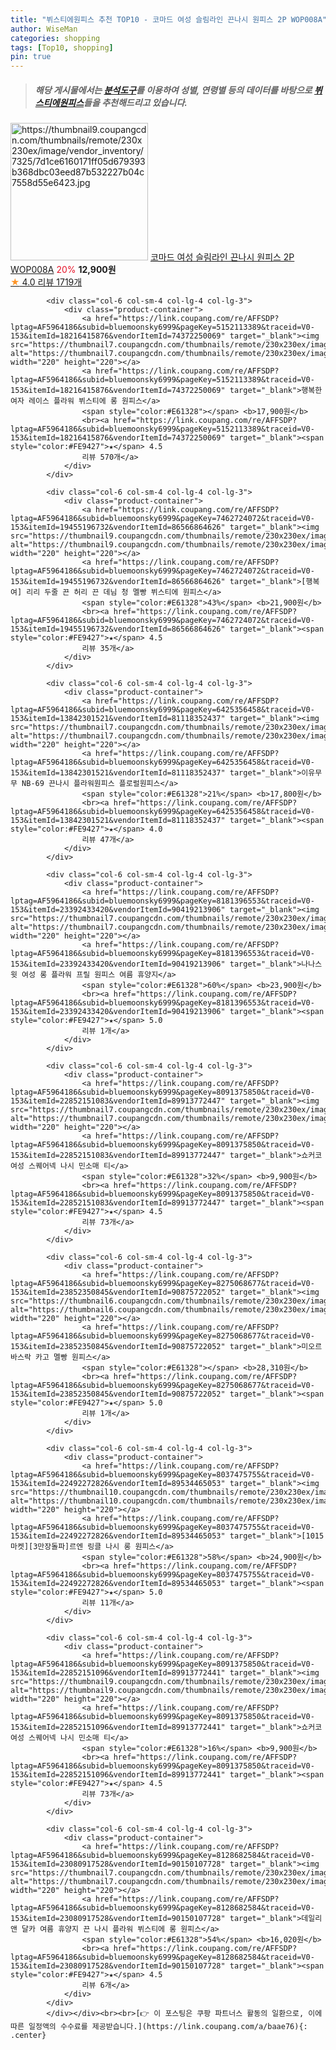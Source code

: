 ```yaml
---
title: "뷔스티에원피스 추천 TOP10 - 코마드 여성 슬림라인 끈나시 원피스 2P WOP008A"
author: WiseMan
categories: shopping
tags: [Top10, shopping]
pin: true
---
```


> ##### 해당 게시물에서는 [**분석도구**](https://itemscout.io/)를 이용하여 **성별**, **연령별** 등의 데이터를 바탕으로 [**뷔스티에원피스**](https://link.coupang.com/a/baae76)들을 추천해드리고 있습니다.
<div class="container"><div class="row">
            <div class="col-6 col-sm-4 col-lg-4 col-lg-3">
                <div class="product-container">
                    <a href="https://link.coupang.com/re/AFFSDP?lptag=AF5964186&subid=bluemoonsky6999&pageKey=7201134419&traceid=V0-153&itemId=18202869642&vendorItemId=85351270615" target="_blank"><img src="https://thumbnail9.coupangcdn.com/thumbnails/remote/230x230ex/image/vendor_inventory/7325/7d1ce6160171ff05d679393b368dbc03eed87b532227b04c7558d55e6423.jpg" alt="https://thumbnail9.coupangcdn.com/thumbnails/remote/230x230ex/image/vendor_inventory/7325/7d1ce6160171ff05d679393b368dbc03eed87b532227b04c7558d55e6423.jpg" width="220" height="220"></a>
                    <a href="https://link.coupang.com/re/AFFSDP?lptag=AF5964186&subid=bluemoonsky6999&pageKey=7201134419&traceid=V0-153&itemId=18202869642&vendorItemId=85351270615" target="_blank">코마드 여성 슬림라인 끈나시 원피스 2P WOP008A</a>
                    <span style="color:#E61328">20%</span> <b>12,900원</b>
                    <br><a href="https://link.coupang.com/re/AFFSDP?lptag=AF5964186&subid=bluemoonsky6999&pageKey=7201134419&traceid=V0-153&itemId=18202869642&vendorItemId=85351270615" target="_blank"><span style="color:#FE9427">★</span> 4.0
                    리뷰 1719개</a>
                </div>
            </div>
            
            <div class="col-6 col-sm-4 col-lg-4 col-lg-3">
                <div class="product-container">
                    <a href="https://link.coupang.com/re/AFFSDP?lptag=AF5964186&subid=bluemoonsky6999&pageKey=5152113389&traceid=V0-153&itemId=18216415876&vendorItemId=74372250069" target="_blank"><img src="https://thumbnail7.coupangcdn.com/thumbnails/remote/230x230ex/image/vendor_inventory/cedc/9bfe5074ccab795880d5d5a1e64e0b21ec96bb1c5ccf57de582dd3a609c5.jpg" alt="https://thumbnail7.coupangcdn.com/thumbnails/remote/230x230ex/image/vendor_inventory/cedc/9bfe5074ccab795880d5d5a1e64e0b21ec96bb1c5ccf57de582dd3a609c5.jpg" width="220" height="220"></a>
                    <a href="https://link.coupang.com/re/AFFSDP?lptag=AF5964186&subid=bluemoonsky6999&pageKey=5152113389&traceid=V0-153&itemId=18216415876&vendorItemId=74372250069" target="_blank">행복한여자 레이스 플라워 뷔스티에 롱 원피스</a>
                    <span style="color:#E61328"></span> <b>17,900원</b>
                    <br><a href="https://link.coupang.com/re/AFFSDP?lptag=AF5964186&subid=bluemoonsky6999&pageKey=5152113389&traceid=V0-153&itemId=18216415876&vendorItemId=74372250069" target="_blank"><span style="color:#FE9427">★</span> 4.5
                    리뷰 570개</a>
                </div>
            </div>
            
            <div class="col-6 col-sm-4 col-lg-4 col-lg-3">
                <div class="product-container">
                    <a href="https://link.coupang.com/re/AFFSDP?lptag=AF5964186&subid=bluemoonsky6999&pageKey=7462724072&traceid=V0-153&itemId=19455196732&vendorItemId=86566864626" target="_blank"><img src="https://thumbnail9.coupangcdn.com/thumbnails/remote/230x230ex/image/vendor_inventory/8ed3/0fbb03a710d7c99b0f43d6de9b1b96ba252b0d9dfb1d7fc1ac028e22ddf3.jpg" alt="https://thumbnail9.coupangcdn.com/thumbnails/remote/230x230ex/image/vendor_inventory/8ed3/0fbb03a710d7c99b0f43d6de9b1b96ba252b0d9dfb1d7fc1ac028e22ddf3.jpg" width="220" height="220"></a>
                    <a href="https://link.coupang.com/re/AFFSDP?lptag=AF5964186&subid=bluemoonsky6999&pageKey=7462724072&traceid=V0-153&itemId=19455196732&vendorItemId=86566864626" target="_blank">[행복여] 리리 두줄 끈 허리 끈 데님 청 멜빵 뷔스티에 원피스</a>
                    <span style="color:#E61328">43%</span> <b>21,900원</b>
                    <br><a href="https://link.coupang.com/re/AFFSDP?lptag=AF5964186&subid=bluemoonsky6999&pageKey=7462724072&traceid=V0-153&itemId=19455196732&vendorItemId=86566864626" target="_blank"><span style="color:#FE9427">★</span> 4.5
                    리뷰 35개</a>
                </div>
            </div>
            
            <div class="col-6 col-sm-4 col-lg-4 col-lg-3">
                <div class="product-container">
                    <a href="https://link.coupang.com/re/AFFSDP?lptag=AF5964186&subid=bluemoonsky6999&pageKey=6425356458&traceid=V0-153&itemId=13842301521&vendorItemId=81118352437" target="_blank"><img src="https://thumbnail7.coupangcdn.com/thumbnails/remote/230x230ex/image/vendor_inventory/ce71/87a9367fd535967335faec55a38eeba1b2930b72146cd718817b313b51db.jpg" alt="https://thumbnail7.coupangcdn.com/thumbnails/remote/230x230ex/image/vendor_inventory/ce71/87a9367fd535967335faec55a38eeba1b2930b72146cd718817b313b51db.jpg" width="220" height="220"></a>
                    <a href="https://link.coupang.com/re/AFFSDP?lptag=AF5964186&subid=bluemoonsky6999&pageKey=6425356458&traceid=V0-153&itemId=13842301521&vendorItemId=81118352437" target="_blank">이유무무 NB-69 끈나시 플라워원피스 플로럴원피스</a>
                    <span style="color:#E61328">21%</span> <b>17,800원</b>
                    <br><a href="https://link.coupang.com/re/AFFSDP?lptag=AF5964186&subid=bluemoonsky6999&pageKey=6425356458&traceid=V0-153&itemId=13842301521&vendorItemId=81118352437" target="_blank"><span style="color:#FE9427">★</span> 4.0
                    리뷰 47개</a>
                </div>
            </div>
            
            <div class="col-6 col-sm-4 col-lg-4 col-lg-3">
                <div class="product-container">
                    <a href="https://link.coupang.com/re/AFFSDP?lptag=AF5964186&subid=bluemoonsky6999&pageKey=8181396553&traceid=V0-153&itemId=23392433420&vendorItemId=90419213906" target="_blank"><img src="https://thumbnail7.coupangcdn.com/thumbnails/remote/230x230ex/image/vendor_inventory/01f9/6b5b8a6c5913d17e88fa4f46fd60052747e325e8b98cc075a4ce19129af7.jpg" alt="https://thumbnail7.coupangcdn.com/thumbnails/remote/230x230ex/image/vendor_inventory/01f9/6b5b8a6c5913d17e88fa4f46fd60052747e325e8b98cc075a4ce19129af7.jpg" width="220" height="220"></a>
                    <a href="https://link.coupang.com/re/AFFSDP?lptag=AF5964186&subid=bluemoonsky6999&pageKey=8181396553&traceid=V0-153&itemId=23392433420&vendorItemId=90419213906" target="_blank">나나스윗 여성 롱 플라워 프릴 원피스 여름 휴양지</a>
                    <span style="color:#E61328">60%</span> <b>23,900원</b>
                    <br><a href="https://link.coupang.com/re/AFFSDP?lptag=AF5964186&subid=bluemoonsky6999&pageKey=8181396553&traceid=V0-153&itemId=23392433420&vendorItemId=90419213906" target="_blank"><span style="color:#FE9427">★</span> 5.0
                    리뷰 1개</a>
                </div>
            </div>
            
            <div class="col-6 col-sm-4 col-lg-4 col-lg-3">
                <div class="product-container">
                    <a href="https://link.coupang.com/re/AFFSDP?lptag=AF5964186&subid=bluemoonsky6999&pageKey=8091375850&traceid=V0-153&itemId=22852151083&vendorItemId=89913772447" target="_blank"><img src="https://thumbnail7.coupangcdn.com/thumbnails/remote/230x230ex/image/vendor_inventory/120b/2fd909255787a0466340d5e8e2916674f1c8eef922f5bf178f4487fc792e.png" alt="https://thumbnail7.coupangcdn.com/thumbnails/remote/230x230ex/image/vendor_inventory/120b/2fd909255787a0466340d5e8e2916674f1c8eef922f5bf178f4487fc792e.png" width="220" height="220"></a>
                    <a href="https://link.coupang.com/re/AFFSDP?lptag=AF5964186&subid=bluemoonsky6999&pageKey=8091375850&traceid=V0-153&itemId=22852151083&vendorItemId=89913772447" target="_blank">쇼커코 여성 스퀘어넥 나시 민소매 티</a>
                    <span style="color:#E61328">32%</span> <b>9,900원</b>
                    <br><a href="https://link.coupang.com/re/AFFSDP?lptag=AF5964186&subid=bluemoonsky6999&pageKey=8091375850&traceid=V0-153&itemId=22852151083&vendorItemId=89913772447" target="_blank"><span style="color:#FE9427">★</span> 4.5
                    리뷰 73개</a>
                </div>
            </div>
            
            <div class="col-6 col-sm-4 col-lg-4 col-lg-3">
                <div class="product-container">
                    <a href="https://link.coupang.com/re/AFFSDP?lptag=AF5964186&subid=bluemoonsky6999&pageKey=8275068677&traceid=V0-153&itemId=23852350845&vendorItemId=90875722052" target="_blank"><img src="https://thumbnail6.coupangcdn.com/thumbnails/remote/230x230ex/image/vendor_inventory/7391/1e070f0989b2ececaa19496b52bfaf5ee0fa3291e60021f815f7645239d6.jpg" alt="https://thumbnail6.coupangcdn.com/thumbnails/remote/230x230ex/image/vendor_inventory/7391/1e070f0989b2ececaa19496b52bfaf5ee0fa3291e60021f815f7645239d6.jpg" width="220" height="220"></a>
                    <a href="https://link.coupang.com/re/AFFSDP?lptag=AF5964186&subid=bluemoonsky6999&pageKey=8275068677&traceid=V0-153&itemId=23852350845&vendorItemId=90875722052" target="_blank">미오르 바스락 카고 멜빵 원피스</a>
                    <span style="color:#E61328"></span> <b>28,310원</b>
                    <br><a href="https://link.coupang.com/re/AFFSDP?lptag=AF5964186&subid=bluemoonsky6999&pageKey=8275068677&traceid=V0-153&itemId=23852350845&vendorItemId=90875722052" target="_blank"><span style="color:#FE9427">★</span> 5.0
                    리뷰 1개</a>
                </div>
            </div>
            
            <div class="col-6 col-sm-4 col-lg-4 col-lg-3">
                <div class="product-container">
                    <a href="https://link.coupang.com/re/AFFSDP?lptag=AF5964186&subid=bluemoonsky6999&pageKey=8037475755&traceid=V0-153&itemId=22492272826&vendorItemId=89534465053" target="_blank"><img src="https://thumbnail10.coupangcdn.com/thumbnails/remote/230x230ex/image/vendor_inventory/fbd6/41189d37f1eca80e8d9ddc86ca500d0064f6d63547ac37155a80cedd4861.jpg" alt="https://thumbnail10.coupangcdn.com/thumbnails/remote/230x230ex/image/vendor_inventory/fbd6/41189d37f1eca80e8d9ddc86ca500d0064f6d63547ac37155a80cedd4861.jpg" width="220" height="220"></a>
                    <a href="https://link.coupang.com/re/AFFSDP?lptag=AF5964186&subid=bluemoonsky6999&pageKey=8037475755&traceid=V0-153&itemId=22492272826&vendorItemId=89534465053" target="_blank">[1015마켓][3만장돌파]르엔 링클 나시 롱 원피스</a>
                    <span style="color:#E61328">58%</span> <b>24,900원</b>
                    <br><a href="https://link.coupang.com/re/AFFSDP?lptag=AF5964186&subid=bluemoonsky6999&pageKey=8037475755&traceid=V0-153&itemId=22492272826&vendorItemId=89534465053" target="_blank"><span style="color:#FE9427">★</span> 5.0
                    리뷰 11개</a>
                </div>
            </div>
            
            <div class="col-6 col-sm-4 col-lg-4 col-lg-3">
                <div class="product-container">
                    <a href="https://link.coupang.com/re/AFFSDP?lptag=AF5964186&subid=bluemoonsky6999&pageKey=8091375850&traceid=V0-153&itemId=22852151096&vendorItemId=89913772441" target="_blank"><img src="https://thumbnail9.coupangcdn.com/thumbnails/remote/230x230ex/image/vendor_inventory/238a/7d71e59aa462b5f131f5cf6215bca445bd285132f10e23200e7ef3d9cf18.png" alt="https://thumbnail9.coupangcdn.com/thumbnails/remote/230x230ex/image/vendor_inventory/238a/7d71e59aa462b5f131f5cf6215bca445bd285132f10e23200e7ef3d9cf18.png" width="220" height="220"></a>
                    <a href="https://link.coupang.com/re/AFFSDP?lptag=AF5964186&subid=bluemoonsky6999&pageKey=8091375850&traceid=V0-153&itemId=22852151096&vendorItemId=89913772441" target="_blank">쇼커코 여성 스퀘어넥 나시 민소매 티</a>
                    <span style="color:#E61328">16%</span> <b>9,900원</b>
                    <br><a href="https://link.coupang.com/re/AFFSDP?lptag=AF5964186&subid=bluemoonsky6999&pageKey=8091375850&traceid=V0-153&itemId=22852151096&vendorItemId=89913772441" target="_blank"><span style="color:#FE9427">★</span> 4.5
                    리뷰 73개</a>
                </div>
            </div>
            
            <div class="col-6 col-sm-4 col-lg-4 col-lg-3">
                <div class="product-container">
                    <a href="https://link.coupang.com/re/AFFSDP?lptag=AF5964186&subid=bluemoonsky6999&pageKey=8128682584&traceid=V0-153&itemId=23080917528&vendorItemId=90150107728" target="_blank"><img src="https://thumbnail7.coupangcdn.com/thumbnails/remote/230x230ex/image/vendor_inventory/45b9/6745bf2d6a41794c027c49f2904835f46158e1cbfd56da923ed8971b45af.jpg" alt="https://thumbnail7.coupangcdn.com/thumbnails/remote/230x230ex/image/vendor_inventory/45b9/6745bf2d6a41794c027c49f2904835f46158e1cbfd56da923ed8971b45af.jpg" width="220" height="220"></a>
                    <a href="https://link.coupang.com/re/AFFSDP?lptag=AF5964186&subid=bluemoonsky6999&pageKey=8128682584&traceid=V0-153&itemId=23080917528&vendorItemId=90150107728" target="_blank">데일리앤 달카 여름 휴양지 끈 나시 플라워 뷔스티에 롱 원피스</a>
                    <span style="color:#E61328">54%</span> <b>16,020원</b>
                    <br><a href="https://link.coupang.com/re/AFFSDP?lptag=AF5964186&subid=bluemoonsky6999&pageKey=8128682584&traceid=V0-153&itemId=23080917528&vendorItemId=90150107728" target="_blank"><span style="color:#FE9427">★</span> 4.5
                    리뷰 6개</a>
                </div>
            </div>
            </div></div><br><br>[👉 이 포스팅은 쿠팡 파트너스 활동의 일환으로, 이에 따른 일정액의 수수료를 제공받습니다.](https://link.coupang.com/a/baae76){: .center}